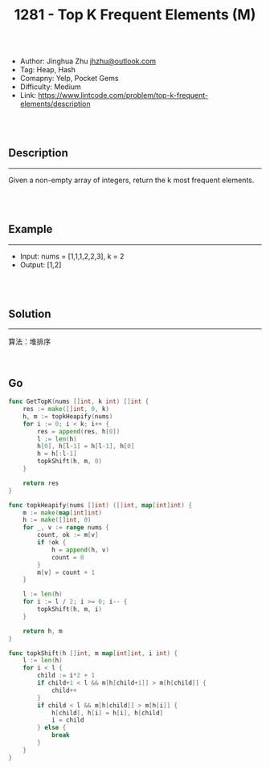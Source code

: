 # <center>1281 - Top K Frequent Elements (M)</center> 



<br></br>

* Author: Jinghua Zhu <jhzhu@outlook.com>
* Tag: Heap, Hash
* Comapny: Yelp, Pocket Gems
* Difficulty: Medium
* Link: https://www.lintcode.com/problem/top-k-frequent-elements/description

<br></br>



## Description
----
Given a non-empty array of integers, return the k most frequent elements.

<br></br>



## Example
----
- Input: nums = [1,1,1,2,2,3], k = 2
- Output: [1,2]

<br></br>



## Solution
----
算法：堆排序

<br>


## Go
```go
func GetTopK(nums []int, k int) []int {
	res := make([]int, 0, k)
	h, m := topkHeapify(nums)
	for i := 0; i < k; i++ {
		res = append(res, h[0])
		l := len(h)
		h[0], h[l-1] = h[l-1], h[0]
		h = h[:l-1]
		topkShift(h, m, 0)
	}

	return res
}

func topkHeapify(nums []int) ([]int, map[int]int) {
	m := make(map[int]int)
	h := make([]int, 0)
	for _, v := range nums {
		count, ok := m[v]
		if !ok {
			h = append(h, v)
			count = 0
		}
		m[v] = count + 1
	}

	l := len(h)
	for i := l / 2; i >= 0; i-- {
		topkShift(h, m, i)
	}

	return h, m
}

func topkShift(h []int, m map[int]int, i int) {
	l := len(h)
	for i < l {
		child := i*2 + 1
		if child+1 < l && m[h[child+1]] > m[h[child]] {
			child++
		}
		if child < l && m[h[child]] > m[h[i]] {
			h[child], h[i] = h[i], h[child]
			i = child
		} else {
			break
		}
	}
}
```
